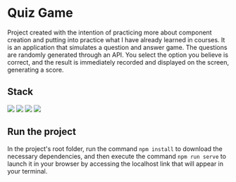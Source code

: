 # Quiz Game

Project created with the intention of practicing more about component creation and putting into practice what I have already learned in courses. It is an application that simulates a question and answer game. The questions are randomly generated through an API. You select the option you believe is correct, and the result is immediately recorded and displayed on the screen, generating a score.

## Stack

<img src="https://img.shields.io/badge/HTML5-E34F26?style=for-the-badge&logo=html5&logoColor=white"/> <img src="https://img.shields.io/badge/Sass-CC6699?style=for-the-badge&logo=sass&logoColor=white"/> <img src="https://img.shields.io/badge/JavaScript-F7DF1E?style=for-the-badge&logo=javascript&logoColor=black"/> <img src="https://img.shields.io/badge/Vue.js-35495E?style=for-the-badge&logo=vue.js&logoColor=4FC08D"/>

## Run the project

In the project's root folder, run the command `npm install` to download the necessary dependencies, and then execute the command `npm run serve` to launch it in your browser by accessing the localhost link that will appear in your terminal.